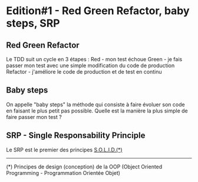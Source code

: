 # Edition#1 - Red Green Refactor, baby steps, SRP

## Red Green Refactor
Le TDD suit un cycle en 3 étapes :
Red - mon test échoue
Green - je fais passer mon test avec une simple modification du code de production
Refactor - j'améliore le code de production et de test en continu

## Baby steps
On appelle "baby steps" la méthode qui consiste à faire évoluer son code en faisant le plus petit pas possible.
Quelle est la manière la plus simple de faire passer mon test ?

## SRP - Single Responsability Principle
Le SRP est le premier des principes [S.O.L.I.D.(*)](https://en.wikipedia.org/wiki/SOLID)


---
(*) Principes de design (conception) de la OOP (Object Oriented Programming - Programmation Orientée Objet)
